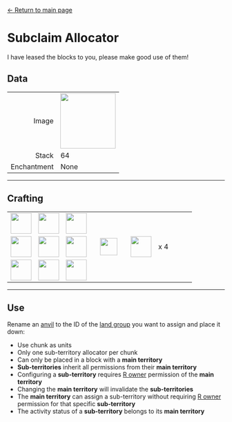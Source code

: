 [← Return to main page](../)
# Subclaim Allocator
I have leased the blocks to you, please make good use of them!  

## Data
<table>
    <tr><td align="end">Image</td><td><img src="https://i.imgur.com/iQ3sZVq.png" width="128"/></td></tr>
    <tr><td align="end">Stack</td><td>64</td></tr>
    <tr><td align="end">Enchantment</td><td>None</td></tr>
</table>

---

## Crafting
<table>
    <tr><td><img src="https://i.imgur.com/GkMJMSS.png" width="48"/></td><td><img src="https://i.imgur.com/GkMJMSS.png" width="48"/></td><td><img src="https://i.imgur.com/GkMJMSS.png" width="48"/></td><td colspan="3"></td></tr>
    <tr><td><img src="https://i.imgur.com/GkMJMSS.png" width="48"/></td><td><img src="https://i.imgur.com/hhnlgTn.png" width="48"/></td><td><img src="https://i.imgur.com/GkMJMSS.png" width="48"/></td><td width="70" align="center"><img src="https://i.imgur.com/VE0KqIE.png" width="40"/></td><td><img src="https://i.imgur.com/iQ3sZVq.png" width="48"/></td><td width="70">x 4</td></tr>
    <tr><td><img src="https://i.imgur.com/GkMJMSS.png" width="48"/></td><td><img src="https://i.imgur.com/GkMJMSS.png" width="48"/></td><td><img src="https://i.imgur.com/GkMJMSS.png" width="48"/></td><td colspan="3"></td></tr>
</table>

---

## Use
Rename an [anvil](https://minecraft.fandom.com/wiki/Anvil) to the ID of the [land group](land_book.md) you want to assign and place it down:
- Use chunk as units
- Only one sub-territory allocator per chunk
- Can only be placed in a block with a **main territory**
- **Sub-territories** inherit all permissions from their **main territory**
- Configuring a **sub-territory** requires [R owner](land_book.md#R-Owner) permission of the **main territory**
- Changing the **main territory** will invalidate the **sub-territories**
- The **main territory** can assign a sub-territory without requiring [R owner](land_book.md#R-Owner) permission for that specific **sub-territory**
- The activity status of a **sub-territory** belongs to its **main territory**